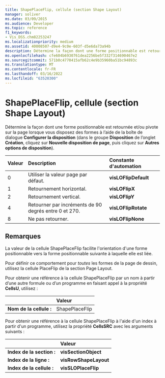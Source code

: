 ```yaml
---
title: ShapePlaceFlip, cellule (section Shape Layout)
manager: soliver
ms.date: 03/09/2015
ms.audience: Developer
ms.topic: reference
f1_keywords:
- Vis_DSS.chm82253247
ms.localizationpriority: medium
ms.assetid: 40008507-d9e4-9c0e-603f-d5e6da73a94b
description: Détermine la façon dont une forme positionnable est retournée et/ou pivote sur la page lorsque vous disposez des formes à l’aide de la boîte de dialogue Configurer la disposition (dans le groupe Disposition de l’onglet Création, cliquez sur Nouvelle disposition de page, puis cliquez sur Autres options de disposition).
ms.openlocfilehash: cfe604b6930761dea2256be5f332f314690467e2
ms.sourcegitcommit: 571b0c4770415afb62c4e9b35960ba51bc94893c
ms.translationtype: MT
ms.contentlocale: fr-FR
ms.lasthandoff: 03/16/2022
ms.locfileid: "63520300"
---
```

# <a name="shapeplaceflip-cell-shape-layout-section"></a>ShapePlaceFlip, cellule (section Shape Layout)

Détermine la façon dont une forme positionnable est retournée et/ou pivote sur la page lorsque vous disposez des formes à l’aide de la boîte de dialogue **Configurer la disposition** (dans le groupe **Disposition** de l’onglet **Création**, cliquez sur **Nouvelle disposition de page**, puis cliquez sur **Autres options de disposition**).
  
|**Valeur**|**Description**|**Constante d'automation**|
|:-----|:-----|:-----|
|0  <br/> |Utiliser la valeur page par défaut. |**visLOFlipDefault** <br/> |
|1  <br/> |Retournement horizontal. |**visLOFlipX** <br/> |
|2  <br/> |Retournement vertical. |**visLOFlipY** <br/> |
|4  <br/> |Retourner par incréments de 90 degrés entre 0 et 270. |**visLOFlipRotate** <br/> |
|8   <br/> |Ne pas retourner. |**visLOFlipNone** <br/> |

## <a name="remarks"></a>Remarques

La valeur de la cellule ShapePlaceFlip facilite l'orientation d'une forme positionnable vers la forme positionnable suivante à laquelle elle est liée.
  
Pour définir ce comportement pour *toutes* les formes de la page de dessin, utilisez la cellule PlaceFlip de la section Page Layout.
  
Pour obtenir une référence à la cellule ShapePlaceFlip par un nom à partir d’une autre formule ou d’un programme en faisant appel à la propriété **CellsU**, utilisez :
  
||Valeur |
|:-----|:-----|
|**Nom de la cellule :**  <br/> |ShapePlaceFlip  <br/> |

Pour obtenir une référence à la cellule ShapePlaceFlip à l'aide d'un index à partir d'un programme, utilisez la propriété **CellsSRC** avec les arguments suivants :
  
||Valeur |
|:-----|:-----|
|**Index de la section :**  <br/> |**visSectionObject** <br/> |
|**Index de la ligne :**  <br/> |**visRowShapeLayout** <br/> |
|**Index de la cellule :**  <br/> |**visSLOPlaceFlip** <br/> |
